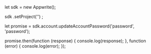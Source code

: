 let sdk = new Appwrite();

sdk
    .setProject('')
;

let promise = sdk.account.updateAccountPassword('password', 'password');

promise.then(function (response) {
    console.log(response);
}, function (error) {
    console.log(error);
});